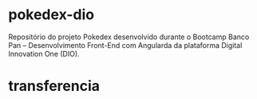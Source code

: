 # pokedex-dio
Repositório do projeto Pokedex desenvolvido durante o Bootcamp Banco Pan – Desenvolvimento Front-End com Angularda da plataforma Digital Innovation One (DIO).
# transferencia
